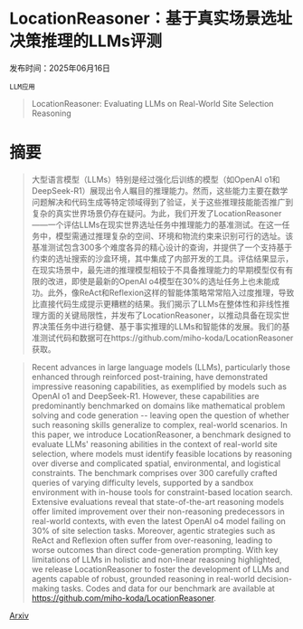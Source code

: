 # LocationReasoner：基于真实场景选址决策推理的LLMs评测

发布时间：2025年06月16日

`LLM应用`

> LocationReasoner: Evaluating LLMs on Real-World Site Selection Reasoning

# 摘要

> 大型语言模型（LLMs）特别是经过强化后训练的模型（如OpenAI o1和DeepSeek-R1）展现出令人瞩目的推理能力。然而，这些能力主要在数学问题解决和代码生成等特定领域得到了验证，关于这些推理技能能否推广到复杂的真实世界场景仍存在疑问。为此，我们开发了LocationReasoner——一个评估LLMs在现实世界选址任务中推理能力的基准测试。在这一任务中，模型需通过推理复杂的空间、环境和物流约束来识别可行的选址。该基准测试包含300多个难度各异的精心设计的查询，并提供了一个支持基于约束的选址搜索的沙盒环境，其中集成了内部开发的工具。评估结果显示，在现实场景中，最先进的推理模型相较于不具备推理能力的早期模型仅有有限的改进，即使是最新的OpenAI o4模型在30%的选址任务上也未能成功。此外，像ReAct和Reflexion这样的智能体策略常常陷入过度推理，导致比直接代码生成提示更糟糕的结果。我们揭示了LLMs在整体性和非线性推理方面的关键局限性，并发布了LocationReasoner，以推动具备在现实世界决策任务中进行稳健、基于事实推理的LLMs和智能体的发展。我们的基准测试代码和数据可在https://github.com/miho-koda/LocationReasoner获取。

> Recent advances in large language models (LLMs), particularly those enhanced through reinforced post-training, have demonstrated impressive reasoning capabilities, as exemplified by models such as OpenAI o1 and DeepSeek-R1. However, these capabilities are predominantly benchmarked on domains like mathematical problem solving and code generation -- leaving open the question of whether such reasoning skills generalize to complex, real-world scenarios. In this paper, we introduce LocationReasoner, a benchmark designed to evaluate LLMs' reasoning abilities in the context of real-world site selection, where models must identify feasible locations by reasoning over diverse and complicated spatial, environmental, and logistical constraints. The benchmark comprises over 300 carefully crafted queries of varying difficulty levels, supported by a sandbox environment with in-house tools for constraint-based location search. Extensive evaluations reveal that state-of-the-art reasoning models offer limited improvement over their non-reasoning predecessors in real-world contexts, with even the latest OpenAI o4 model failing on 30% of site selection tasks. Moreover, agentic strategies such as ReAct and Reflexion often suffer from over-reasoning, leading to worse outcomes than direct code-generation prompting. With key limitations of LLMs in holistic and non-linear reasoning highlighted, we release LocationReasoner to foster the development of LLMs and agents capable of robust, grounded reasoning in real-world decision-making tasks. Codes and data for our benchmark are available at https://github.com/miho-koda/LocationReasoner.

[Arxiv](https://arxiv.org/abs/2506.13841)